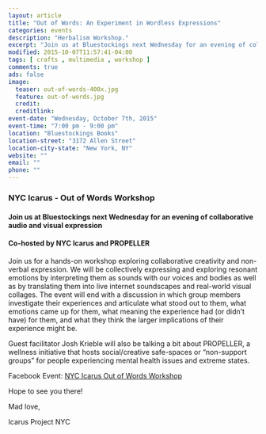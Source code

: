 ```yaml
---
layout: article
title: "Out of Words: An Experiment in Wordless Expressions"
categories: events
description: "Herbalism Workshop."
excerpt: "Join us at Bluestockings next Wednesday for an evening of collaborative audio and visual expression (no artistic experience or skill necessary)!"
modified: 2015-10-07T11:57:41-04:00
tags: [ crafts , multimedia , workshop ]
comments: true
ads: false
image:
  teaser: out-of-words-400x.jpg
  feature: out-of-words.jpg
  credit: 
  creditlink: 
event-date: "Wednesday, October 7th, 2015"
event-time: "7:00 pm - 9:00 pm"
location: "Bluestockings Books"
location-street: "3172 Allen Street"
location-city-state: "New York, NY"
website: ""
email: ""
phone: ""
---
```

### NYC Icarus - Out of Words Workshop

#### Join us at Bluestockings next Wednesday for an evening of collaborative audio and visual expression
#### Co-hosted by NYC Icarus and PROPELLER

Join us for a hands-on workshop exploring collaborative creativity and non-verbal expression. We will be collectively expressing and exploring resonant emotions by interpreting them as sounds with our voices and bodies as well as by translating them into live internet soundscapes and real-world visual collages. The event will end with a discussion in which group members investigate their experiences and articulate what stood out to them, what emotions came up for them, what meaning the experience had (or didn’t have) for them, and what they think the larger implications of their experience might be.

Guest facilitator Josh Krieble will also be talking a bit about PROPELLER, a wellness initiative that hosts social/creative safe-spaces or “non-support groups” for people experiencing mental health issues and extreme states.

Facebook Event: [NYC Icarus Out of Words Workshop](https://www.facebook.com/events/556225774525456/)

Hope to see you there!

Mad love,

Icarus Project NYC
